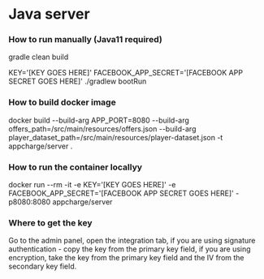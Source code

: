 # Java server
### How to run manually (Java11 required)
gradle clean build

KEY='[KEY GOES HERE]' FACEBOOK_APP_SECRET='[FACEBOOK APP SECRET GOES HERE]' ./gradlew bootRun

### How to build docker image
docker build --build-arg APP_PORT=8080 --build-arg offers_path=/src/main/resources/offers.json --build-arg player_dataset_path=/src/main/resources/player-dataset.json -t appcharge/server .

### How to run the container locallyу
docker run --rm -it -e KEY='[KEY GOES HERE]' -e FACEBOOK_APP_SECRET='[FACEBOOK APP SECRET GOES HERE]' -p8080:8080 appcharge/server

### Where to get the key
Go to the admin panel, open the integration tab, if you are using signature authentication - copy the key from the primary key field, if you are using encryption, take the key from the primary key field and the IV from the secondary key field.
